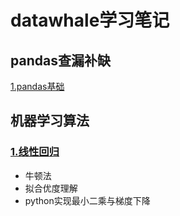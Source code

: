 # datawhale学习笔记
## pandas查漏补缺
[1.pandas基础](https://nbviewer.jupyter.org/github/yeahjinfu/pandas--/blob/master/PandasKnownAfter.ipynb#)
## 机器学习算法
### [1.线性回归](https://nbviewer.jupyter.org/github/yeahjinfu/pandas--/blob/master/ML1%E5%9B%9E%E5%BD%92.ipynb)
- 牛顿法
- 拟合优度理解
- python实现最小二乘与梯度下降
